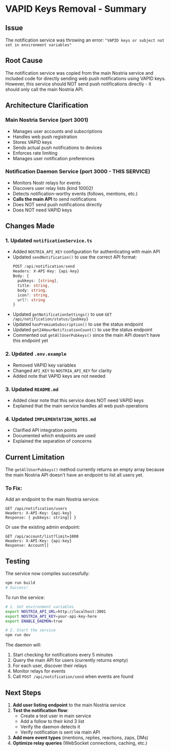 # VAPID Keys Removal - Summary

## Issue
The notification service was throwing an error: `"VAPID keys or subject not set in environment variables"`

## Root Cause
The notification service was copied from the main Nostria service and included code for directly sending web push notifications using VAPID keys. However, this service should NOT send push notifications directly - it should only call the main Nostria API.

## Architecture Clarification

### Main Nostria Service (port 3001)
- Manages user accounts and subscriptions
- Handles web push registration
- Stores VAPID keys
- Sends actual push notifications to devices
- Enforces rate limiting
- Manages user notification preferences

### Notification Daemon Service (port 3000 - THIS SERVICE)
- Monitors Nostr relays for events
- Discovers user relay lists (kind 10002)
- Detects notification-worthy events (follows, mentions, etc.)
- **Calls the main API** to send notifications
- Does NOT send push notifications directly
- Does NOT need VAPID keys

## Changes Made

### 1. Updated `notificationService.ts`
- Added `NOSTRIA_API_KEY` configuration for authenticating with main API
- Updated `sendNotification()` to use the correct API format:
  ```typescript
  POST /api/notification/send
  Headers: X-API-Key: {api-key}
  Body: {
    pubkeys: [string],
    title: string,
    body: string,
    icon?: string,
    url?: string
  }
  ```
- Updated `getNotificationSettings()` to use `GET /api/notification/status/{pubkey}`
- Updated `hasPremiumSubscription()` to use the status endpoint
- Updated `get24HourNotificationCount()` to use the status endpoint
- Commented out `getAllUserPubkeys()` since the main API doesn't have this endpoint yet

### 2. Updated `.env.example`
- Removed VAPID key variables
- Changed `API_KEY` to `NOSTRIA_API_KEY` for clarity
- Added note that VAPID keys are not needed

### 3. Updated `README.md`
- Added clear note that this service does NOT need VAPID keys
- Explained that the main service handles all web push operations

### 4. Updated `IMPLEMENTATION_NOTES.md`
- Clarified API integration points
- Documented which endpoints are used
- Explained the separation of concerns

## Current Limitation

The `getAllUserPubkeys()` method currently returns an empty array because the main Nostria API doesn't have an endpoint to list all users yet. 

### To Fix:
Add an endpoint to the main Nostria service:
```
GET /api/notification/users
Headers: X-API-Key: {api-key}
Response: { pubkeys: string[] }
```

Or use the existing admin endpoint:
```
GET /api/account/list?limit=1000
Headers: X-API-Key: {api-key}
Response: Account[]
```

## Testing

The service now compiles successfully:
```bash
npm run build
# Success!
```

To run the service:
```bash
# 1. Set environment variables
export NOSTRIA_API_URL=http://localhost:3001
export NOSTRIA_API_KEY=your-api-key-here
export ENABLE_DAEMON=true

# 2. Start the service
npm run dev
```

The daemon will:
1. Start checking for notifications every 5 minutes
2. Query the main API for users (currently returns empty)
3. For each user, discover their relays
4. Monitor relays for events
5. Call `POST /api/notification/send` when events are found

## Next Steps

1. **Add user listing endpoint** to the main Nostria service
2. **Test the notification flow**:
   - Create a test user in main service
   - Add a follow to their kind 3 list
   - Verify the daemon detects it
   - Verify notification is sent via main API
3. **Add more event types** (mentions, replies, reactions, zaps, DMs)
4. **Optimize relay queries** (WebSocket connections, caching, etc.)
